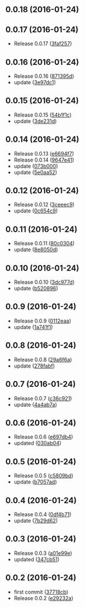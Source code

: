 <a name="0.0.18"></a>
## 0.0.18 (2016-01-24)




<a name="0.0.17"></a>
## 0.0.17 (2016-01-24)


* Release 0.0.17 ([3faf257](https://github.com/someone/downloads/commit/3faf257))



<a name="0.0.16"></a>
## 0.0.16 (2016-01-24)


* Release 0.0.16 ([871395d](https://github.com/someone/downloads/commit/871395d))
* update ([3e97dc1](https://github.com/someone/downloads/commit/3e97dc1))



<a name="0.0.15"></a>
## 0.0.15 (2016-01-24)


* Release 0.0.15 ([54b1f1c](https://github.com/someone/downloads/commit/54b1f1c))
* update ([3de231d](https://github.com/someone/downloads/commit/3de231d))



<a name="0.0.14"></a>
## 0.0.14 (2016-01-24)


* Release 0.0.13 ([e6694f7](https://github.com/someone/downloads/commit/e6694f7))
* Release 0.0.14 ([9647e41](https://github.com/someone/downloads/commit/9647e41))
* update ([073b000](https://github.com/someone/downloads/commit/073b000))
* update ([5e0aa52](https://github.com/someone/downloads/commit/5e0aa52))



<a name="0.0.12"></a>
## 0.0.12 (2016-01-24)


* Release 0.0.12 ([3ceeec9](https://github.com/someone/downloads/commit/3ceeec9))
* update ([0c654c9](https://github.com/someone/downloads/commit/0c654c9))



<a name="0.0.11"></a>
## 0.0.11 (2016-01-24)


* Release 0.0.11 ([80c0304](https://github.com/someone/downloads/commit/80c0304))
* update ([8e8050d](https://github.com/someone/downloads/commit/8e8050d))



<a name="0.0.10"></a>
## 0.0.10 (2016-01-24)


* Release 0.0.10 ([3dc977d](https://github.com/someone/downloads/commit/3dc977d))
* update ([b520896](https://github.com/someone/downloads/commit/b520896))



<a name="0.0.9"></a>
## 0.0.9 (2016-01-24)


* Release 0.0.9 ([0112eaa](https://github.com/someone/downloads/commit/0112eaa))
* update ([1a741f1](https://github.com/someone/downloads/commit/1a741f1))



<a name="0.0.8"></a>
## 0.0.8 (2016-01-24)


* Release 0.0.8 ([29a6f6a](https://github.com/someone/downloads/commit/29a6f6a))
* update ([278fabf](https://github.com/someone/downloads/commit/278fabf))



<a name="0.0.7"></a>
## 0.0.7 (2016-01-24)


* Release 0.0.7 ([c36c921](https://github.com/someone/downloads/commit/c36c921))
* update ([4a4ab7a](https://github.com/someone/downloads/commit/4a4ab7a))



<a name="0.0.6"></a>
## 0.0.6 (2016-01-24)


* Release 0.0.6 ([e697db4](https://github.com/someone/downloads/commit/e697db4))
* updated ([030ab04](https://github.com/someone/downloads/commit/030ab04))



<a name="0.0.5"></a>
## 0.0.5 (2016-01-24)


* Release 0.0.5 ([c5809bd](https://github.com/someone/downloads/commit/c5809bd))
* update ([b7057ad](https://github.com/someone/downloads/commit/b7057ad))



<a name="0.0.4"></a>
## 0.0.4 (2016-01-24)


* Release 0.0.4 ([0df4b71](https://github.com/someone/downloads/commit/0df4b71))
* update ([7b29d62](https://github.com/someone/downloads/commit/7b29d62))



<a name="0.0.3"></a>
## 0.0.3 (2016-01-24)


* Release 0.0.3 ([a01e99e](https://github.com/someone/downloads/commit/a01e99e))
* updated ([347cb51](https://github.com/someone/downloads/commit/347cb51))



<a name="0.0.2"></a>
## 0.0.2 (2016-01-24)


* first commit ([37718cb](https://github.com/someone/downloads/commit/37718cb))
* Release 0.0.2 ([e29232a](https://github.com/someone/downloads/commit/e29232a))




